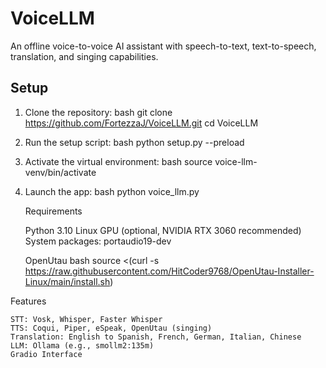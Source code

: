 # VoiceLLM

An offline voice-to-voice AI assistant with speech-to-text, text-to-speech, translation, and singing capabilities.

## Setup
1. Clone the repository:
   bash
   git clone https://github.com/FortezzaJ/VoiceLLM.git
   cd VoiceLLM

2. Run the setup script:
   bash
   python setup.py --preload

3. Activate the virtual environment:
   bash
   source voice-llm-venv/bin/activate

4. Launch the app:
   bash
   python voice_llm.py

   Requirements

    Python 3.10
    Linux
    GPU (optional, NVIDIA RTX 3060 recommended)
    System packages: portaudio19-dev
    
    OpenUtau
    bash
    source <(curl -s https://raw.githubusercontent.com/HitCoder9768/OpenUtau-Installer-Linux/main/install.sh)


Features

    STT: Vosk, Whisper, Faster Whisper
    TTS: Coqui, Piper, eSpeak, OpenUtau (singing)
    Translation: English to Spanish, French, German, Italian, Chinese
    LLM: Ollama (e.g., smollm2:135m)
    Gradio Interface
